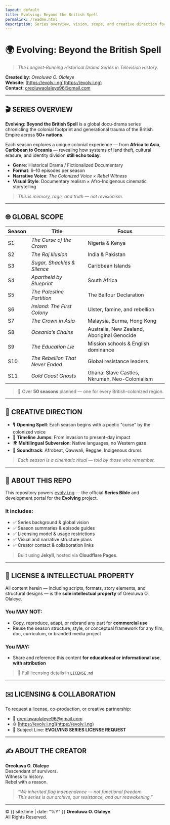 ```yaml
---
layout: default
title: Evolving: Beyond the British Spell
permalink: /readme.html
description: Series overview, vision, scope, and creative direction for the Evolving docu-series by Oreoluwa O. Olaleye.
---
```


# 🌍 Evolving: Beyond the British Spell

> *The Longest-Running Historical Drama Series in Television History.*

**Created by**: *Oreoluwa O. Olaleye*  
**Website**: [https://evolv.i.ng](https://evolv.i.ng)  
**Contact**: [oreoluwaolaleye96@gmail.com](mailto:oreoluwaolaleye96@gmail.com)

---

## 🎬 SERIES OVERVIEW

**Evolving: Beyond the British Spell** is a global docu-drama series chronicling the colonial footprint and generational trauma of the British Empire across **50+ nations**.

Each season explores a unique colonial experience — from **Africa to Asia**, **Caribbean to Oceania** — revealing how systems of land theft, cultural erasure, and identity division **still echo today**.

- **Genre**: Historical Drama / Fictionalized Documentary  
- **Format**: 6–10 episodes per season  
- **Narrative Voice**: *The Colonized Voice × Rebel Witness*  
- **Visual Style**: Documentary realism × Afro-Indigenous cinematic storytelling  

> *This is memory, rage, and truth — not revisionism.*

---

## 🌐 GLOBAL SCOPE

| Season | Title                          | Focus                                |
|--------|--------------------------------|---------------------------------------|
| S1     | *The Curse of the Crown*       | Nigeria & Kenya                       |
| S2     | *The Raj Illusion*             | India & Pakistan                      |
| S3     | *Sugar, Shackles & Silence*    | Caribbean Islands                     |
| S4     | *Apartheid by Blueprint*       | South Africa                          |
| S5     | *The Palestine Partition*      | The Balfour Declaration               |
| S6     | *Ireland: The First Colony*    | Ulster, famine, and rebellion         |
| S7     | *The Crown in Asia*            | Malaysia, Burma, Hong Kong            |
| S8     | *Oceania’s Chains*             | Australia, New Zealand, Aboriginal Genocide |
| S9     | *The Education Lie*            | Mission schools & English dominance   |
| S10    | *The Rebellion That Never Ended* | Global resistance leaders          |
| S11    | *Gold Coast Ghosts*            | Ghana: Slave Castles, Nkrumah, Neo-Colonialism |

> 🔖 Over **50 seasons** planned — one for every British-colonized region.

---

## 🧠 CREATIVE DIRECTION

- 🎙️ **Opening Spell**: Each season begins with a poetic "curse" by the colonized voice  
- 🧭 **Timeline Jumps**: From invasion to present-day impact  
- 🌍 **Multilingual Subversion**: Native languages, no Western gaze  
- 🎼 **Soundtrack**: Afrobeat, Qawwali, Reggae, Indigenous drums  

> *Each season is a cinematic ritual — told by those who remember.*

---

## 📁 ABOUT THIS REPO

This repository powers [evolv.i.ng](https://evolv.i.ng) — the official **Series Bible** and development portal for the **Evolving** project.

### It includes:

- ✅ Series background & global vision  
- ✅ Season summaries & episode guides  
- ✅ Licensing model & usage restrictions  
- ✅ Visual and narrative structure plans  
- ✅ Creator contact & collaboration links  

> Built using **Jekyll**, hosted via **Cloudflare Pages**.

---

## 📄 LICENSE & INTELLECTUAL PROPERTY

All content herein — including scripts, formats, story elements, and structural designs — is the **sole intellectual property** of Oreoluwa O. Olaleye.

### You MAY NOT:

- Copy, reproduce, adapt, or rebrand any part for **commercial use**  
- Reuse the season structure, style, or conceptual framework for any film, doc, curriculum, or branded media project

### You MAY:

- Share and reference this content **for educational or informational use**, **with attribution**

> 📃 Full licensing details in [`LICENSE.md`](/LICENSE.html)

---

## ✉️ LICENSING & COLLABORATION

To request a license, co-production, or creative partnership:

- 📧 [oreoluwaolaleye96@gmail.com](mailto:oreoluwaolaleye96@gmail.com)  
- 🌐 [https://evolv.i.ng](https://evolv.i.ng)  
- 💼 Subject Line: **EVOLVING SERIES LICENSE REQUEST**

---

## ✍️ ABOUT THE CREATOR

**Oreoluwa O. Olaleye**  
Descendant of survivors.  
Witness to history.  
Rebel with a reason.

> *“We inherited flag independence — not functional freedom.  
This series is our archive, our resistance, and our reawakening.”*

---

© {{ site.time | date: "%Y" }} **Oreoluwa O. Olaleye**.  
All Rights Reserved.
